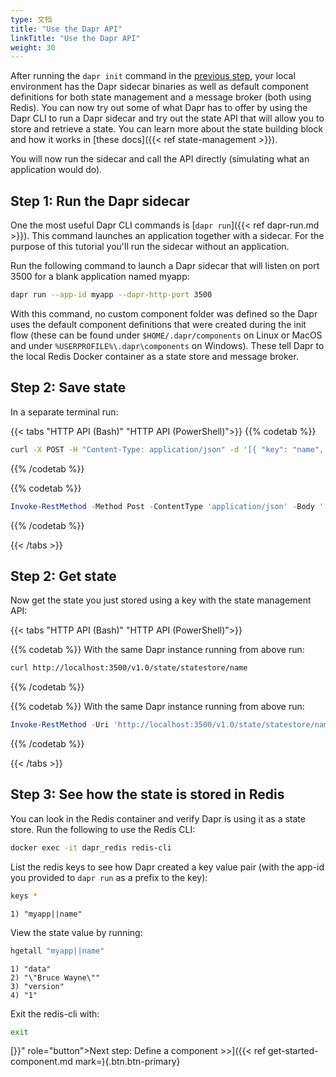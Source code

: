 ```yaml
---
type: 文档
title: "Use the Dapr API"
linkTitle: "Use the Dapr API"
weight: 30
---
```


After running the `dapr init` command in the [previous step]({{X18X}}), your local environment has the Dapr sidecar binaries as well as default component definitions for both state management and a message broker (both using Redis). You can now try out some of what Dapr has to offer by using the Dapr CLI to run a Dapr sidecar and try out the state API that will allow you to store and retrieve a state. You can learn more about the state building block and how it works in [these docs]({{< ref state-management >}}).

You will now run the sidecar and call the API directly (simulating what an application would do).

## Step 1: Run the Dapr sidecar

One the most useful Dapr CLI commands is [`dapr run`]({{< ref dapr-run.md >}}). This command launches an application together with a sidecar. For the purpose of this tutorial you'll run the sidecar without an application.

Run the following command to launch a Dapr sidecar that will listen on port 3500 for a blank application named myapp:

```bash
dapr run --app-id myapp --dapr-http-port 3500
```

With this command, no custom component folder was defined so the Dapr uses the default component definitions that were created during the init flow (these can be found under `$HOME/.dapr/components` on Linux or MacOS and under `%USERPROFILE%\.dapr\components` on Windows). These tell Dapr to the local Redis Docker container as a state store and message broker.

## Step 2: Save state

In a separate terminal run:

{{< tabs "HTTP API (Bash)" "HTTP API (PowerShell)">}}
{{% codetab %}}

```bash
curl -X POST -H "Content-Type: application/json" -d '[{ "key": "name", "value": "Bruce Wayne"}]' http://localhost:3500/v1.0/state/statestore
```
{{% /codetab %}}

{{% codetab %}}

```powershell
Invoke-RestMethod -Method Post -ContentType 'application/json' -Body '[{ "key": "name", "value": "Bruce Wayne"}]' -Uri 'http://localhost:3500/v1.0/state/statestore'
```
{{% /codetab %}}

{{< /tabs >}}

## Step 2: Get state

Now get the state you just stored using a key with the state management API:

{{< tabs "HTTP API (Bash)" "HTTP API (PowerShell)">}}

{{% codetab %}}
With the same Dapr instance running from above run:
```bash
curl http://localhost:3500/v1.0/state/statestore/name
```
{{% /codetab %}}

{{% codetab %}}
With the same Dapr instance running from above run:
```powershell
Invoke-RestMethod -Uri 'http://localhost:3500/v1.0/state/statestore/name'
```
{{% /codetab %}}

{{< /tabs >}}

## Step 3: See how the state is stored in Redis

You can look in the Redis container and verify Dapr is using it as a state store. Run the following to use the Redis CLI:

```bash
docker exec -it dapr_redis redis-cli
```

List the redis keys to see how Dapr created a key value pair (with the app-id you provided to `dapr run` as a prefix to the key):

```bash
keys *
```

```
1) "myapp||name"
```

View the state value by running:

```bash
hgetall "myapp||name"
```

```
1) "data"
2) "\"Bruce Wayne\""
3) "version"
4) "1"
```

Exit the redis-cli with:

```bash
exit
```


[}}" role="button">Next step: Define a component >>]({{< ref get-started-component.md  mark=){.btn.btn-primary}
